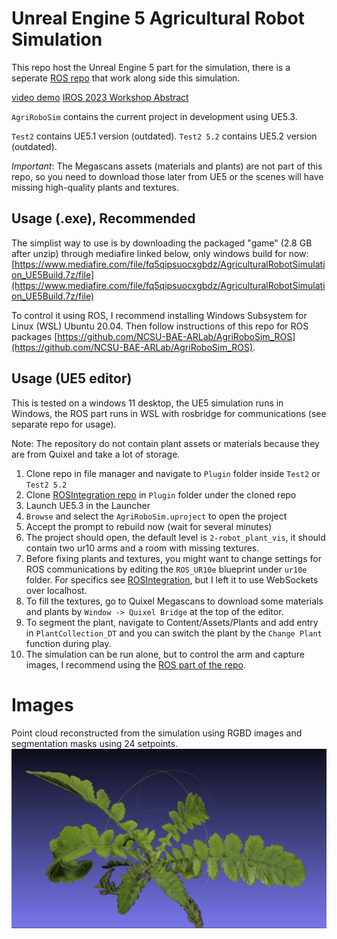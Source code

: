 # Unreal Engine 5 Agricultural Robot Simulation

This repo host the Unreal Engine 5 part for the simulation, there is a seperate [ROS repo](https://github.com/NCSU-BAE-ARLab/AgriRoboSim_ROS) that work along side this simulation. 

[video demo](https://youtu.be/0kJrTDZCV2E)
[IROS 2023 Workshop Abstract](https://sites.google.com/illinois.edu/iros2023-agrobotics/accepted-papers)



`AgriRoboSim` contains the current project in development using UE5.3.

`Test2` contains UE5.1 version (outdated). `Test2 5.2` contains UE5.2 version (outdated).

*Important*: The Megascans assets (materials and plants) are not part of this repo, so you need to download those later from UE5 or the scenes will have missing high-quality plants and textures.

## Usage (.exe), Recommended

The simplist way to use is by downloading the packaged "game" (2.8 GB after unzip) through mediafire linked below, only windows build for now: [https://www.mediafire.com/file/fq5qipsuocxgbdz/AgriculturalRobotSimulation_UE5Build.7z/file](https://www.mediafire.com/file/fq5qipsuocxgbdz/AgriculturalRobotSimulation_UE5Build.7z/file)

To control it using ROS, I recommend installing Windows Subsystem for Linux (WSL) Ubuntu 20.04. Then follow instructions of this repo for ROS packages [https://github.com/NCSU-BAE-ARLab/AgriRoboSim_ROS](https://github.com/NCSU-BAE-ARLab/AgriRoboSim_ROS).

## Usage (UE5 editor)
This is tested on a windows 11 desktop, the UE5 simulation runs in Windows, the ROS part runs in WSL with rosbridge for communications (see separate repo for usage).

Note: The repository do not contain plant assets or materials because they are from Quixel and take a lot of storage.

1. Clone repo in file manager and navigate to `Plugin` folder inside `Test2` or `Test2 5.2`
2. Clone [ROSIntegration repo](https://github.com/code-iai/ROSIntegration) in `Plugin` folder under the cloned repo
3. Launch UE5.3 in the Launcher
4. `Browse` and select the `AgriRoboSim.uproject` to open the project
5. Accept the prompt to rebuild now (wait for several minutes)
6. The project should open, the default level is `2-robot_plant_vis`, it should contain two ur10 arms and a room with missing textures.
7. Before fixing plants and textures, you might want to change settings for ROS communications by editing the `ROS_UR10e` blueprint under `ur10e` folder. For specifics see [ROSIntegration](https://github.com/code-iai/ROSIntegration), but I left it to use WebSockets over localhost.
8.  To fill the textures, go to Quixel Megascans to download some materials and plants by `Window -> Quixel Bridge` at the top of the editor.
9.  To segment the plant, navigate to Content/Assets/Plants and add entry in `PlantCollection_DT` and you can switch the plant by the `Change Plant` function during play.
10. The simulation can be run alone, but to control the arm and capture images, I recommend using the [ROS part of the repo](https://github.com/XingjianL/AgriRoboSim_ROS).

# Images
Point cloud reconstructed from the simulation using RGBD images and segmentation masks using 24 setpoints.
![](./readme_images/RGBD_PointCloud_Sample.png)
